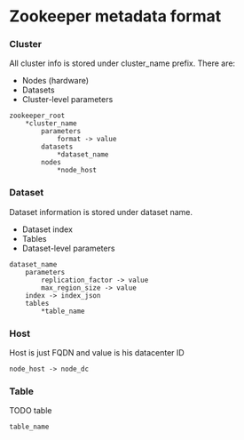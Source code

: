 # Zookeeper metadata format

### Cluster

All cluster info is stored under cluster_name prefix.
There are:
* Nodes (hardware)
* Datasets
* Cluster-level parameters

```
zookeeper_root
    *cluster_name
        parameters
            format -> value
        datasets
            *dataset_name
        nodes
            *node_host
```
            
### Dataset
                        
Dataset information is stored under dataset name.
* Dataset index
* Tables
* Dataset-level parameters
       
```
dataset_name
    parameters
        replication_factor -> value
        max_region_size -> value
    index -> index_json
    tables
        *table_name
```
 
### Host

Host is just FQDN and value is his datacenter ID
```
node_host -> node_dc
```   
       
### Table

TODO table
```
table_name
    
```  